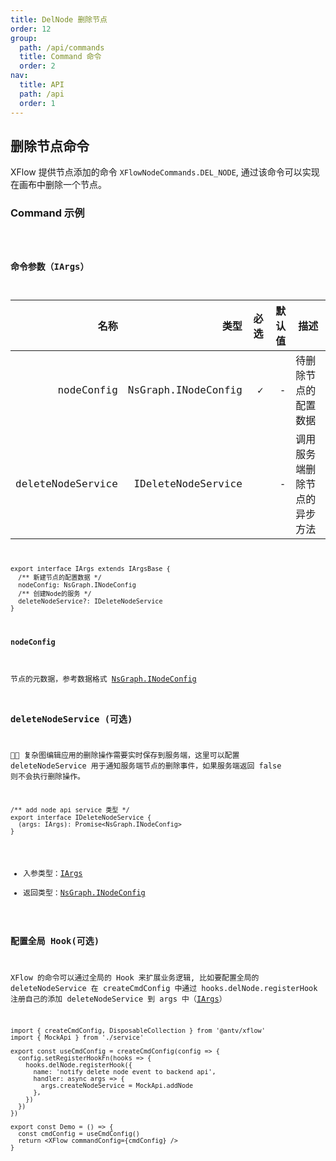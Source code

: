 ```yaml
---
title: DelNode 删除节点
order: 12
group:
  path: /api/commands
  title: Command 命令
  order: 2
nav:
  title: API
  path: /api
  order: 1
---
```


## 删除节点命令

XFlow 提供节点添加的命令 `XFlowNodeCommands.DEL_NODE`, 通过该命令可以实现在画布中删除一个节点。

### Command 示例

<code src="./demos/index.tsx" classname="cmd-demo" />

### 命令参数（IArgs）

|              名称 |                类型 | 必选 | 默认值 | 描述                         |
| ----------------: | ------------------: | ---: | -----: | ---------------------------- |
|        nodeConfig | NsGraph.INodeConfig |    ✓ |      - | 待删除节点的配置数据         |
| deleteNodeService |  IDeleteNodeService |      |      - | 调用服务端删除节点的异步方法 |

```tsx | pure
export interface IArgs extends IArgsBase {
  /** 新建节点的配置数据 */
  nodeConfig: NsGraph.INodeConfig
  /** 创建Node的服务 */
  deleteNodeService?: IDeleteNodeService
}
```

#### nodeConfig

节点的元数据，参考数据格式 [NsGraph.INodeConfig](/docs/api/interface#inodeconfig)

### deleteNodeService (可选)

 复杂图编辑应用的删除操作需要实时保存到服务端，这里可以配置 deleteNodeService 用于通知服务端节点的删除事件，如果服务端返回 false 则不会执行删除操作。

```tsx | pure
/** add node api service 类型 */
export interface IDeleteNodeService {
  (args: IArgs): Promise<NsGraph.INodeConfig>
}
```

- 入参类型：[IArgs](#命令参数iargs)
- 返回类型：[NsGraph.INodeConfig](/docs/api/interface#inodeconfig)

### 配置全局 Hook(可选)

XFlow 的命令可以通过全局的 Hook 来扩展业务逻辑, 比如要配置全局的 deleteNodeService 在 createCmdConfig 中通过 hooks.delNode.registerHook 注册自己的添加 deleteNodeService 到 args 中（[IArgs](#命令参数iargs)）

```tsx | pure
import { createCmdConfig, DisposableCollection } from '@antv/xflow'
import { MockApi } from './service'

export const useCmdConfig = createCmdConfig(config => {
  config.setRegisterHookFn(hooks => {
    hooks.delNode.registerHook({
      name: 'notify delete node event to backend api',
      handler: async args => {
        args.createNodeService = MockApi.addNode
      },
    })
  })
})

export const Demo = () => {
  const cmdConfig = useCmdConfig()
  return <XFlow commandConfig={cmdConfig} />
}
```
